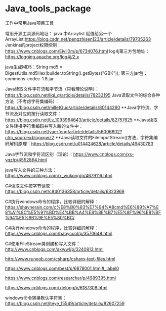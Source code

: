 # Java_tools_package
工作中常用Java项目工具

常用开源工具源码地址：
java 中Arraylist 赋值给另一个 ArrayList:https://blog.csdn.net/pengzhisen123/article/details/79705263
Jenkins的project权限控制：https://www.cnblogs.com/Eivll0m/p/6734076.html
log4j第三方包地址：https://logging.apache.org/log4j/2.x

java生成MD5：String md5 = DigestUtils.md5Hex(builder.toString().getBytes("GBK"));
第三方jar包：commons-codec-1.8.jar

Java读取文件字符流和字节流（只看理论说明）：https://blog.csdn.net/liqi_q/article/details/78233195
Java读取文件的综合各种方法（不考虑字符集编码）：https://blog.csdn.net/milletGuo/article/details/80144290
**Java字符流、字节流及对应的按行读取文件：https://blog.csdn.net/Lv_1093964643/article/details/82757625
**Java读取文件转换字符集编码并写入新的文件中：https://blog.csdn.net/yaerfeng/article/details/56006802?utm_source=blogxgwz2
**Java读取文件的FileInputStream()方法，字符集编码解码原理：https://blog.csdn.net/u014424628/article/details/49430783

Java字节流和字符流区别（理论）：https://www.cnblogs.com/xs-yqz/p/4552864.html

java写入文件的三种方法：https://www.cnblogs.com/x_wukong/p/4679116.html

C#读取文件按字节读取：https://blog.csdn.net/c840136358/article/details/6323969

C#执行windows命令的程序，比较详细的解释：https://shaynerain.com/c%E8%B0%83%E7%94%A8cmd%E6%89%A7%E8%A1%8C%E5%91%BD%E4%BB%A4%E8%8E%B7%E5%8F%96%E8%BF%94%E5%9B%9E%E5%80%BC/

C#执行windows命令的程序，比较详细的解释：https://www.cnblogs.com/babycool/p/3570648.html

C#使用FileStream类创建和写入文件：http://www.cnblogs.com/akwwl/p/3240813.html


http://www.runoob.com/csharp/csharp-text-files.html

https://www.cnblogs.com/best/p/6878001.html#_label0

https://www.cnblogs.com/researcher/p/4989395.html

https://www.cnblogs.com/xielong/p/6187308.html


windows命令转换默认字符集：https://blog.csdn.net/iteye_15549/article/details/82607259
